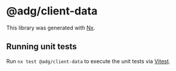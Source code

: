 # @adg/client-data

This library was generated with [Nx](https://nx.dev).

## Running unit tests

Run `nx test @adg/client-data` to execute the unit tests via [Vitest](https://vitest.dev/).
